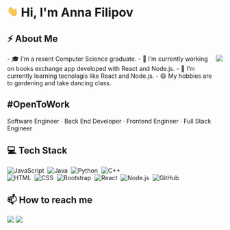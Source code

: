 <h1 align="left"> <img src="https://github.com/AnnaFilipov93/AnnaFilipov93/blob/main/Img/Hi.gif" height="25"/> Hi, I'm Anna Filipov</h1> 

## ⚡ About Me

<img align="right" src="https://media.giphy.com/media/VTtANKl0beDFQRLDTh/giphy.gif"  height="200"/>
- 🎓 I'm a resent Computer Science graduate.
- 🔭 I’m currently working on books exchange app developed with React and Node.js.
- 🌱 I’m currently learning tecnolagis like React and Node.js.
- 😄 My hobbies are to gardening and take dancing class.

## #OpenToWork

Software Engineer · Back End Developer · Frontend Engineer · Full Stack Engineer


## 💻 Tech Stack

![JavaScript](https://img.shields.io/badge/-JavaScript-05122A?style=flat-square&logo=javaScript)&nbsp;
![Java](https://img.shields.io/badge/-Java-05122A?style=flat-square&logo=Java&logoColor=white)&nbsp;
![Python](https://img.shields.io/badge/-Python-05122A?style=flat-square&logo=python)&nbsp;
![C++](https://img.shields.io/badge/-C++-05122A?style=flat-square&logo=C%2B%2B&logoColor=00599C)\
![HTML](https://img.shields.io/badge/-HTML-05122A?style=flat-square&logo=HTML5)&nbsp;
![CSS](https://img.shields.io/badge/-CSS-05122A?style=flat-square&logo=CSS3&logoColor=1572B6)&nbsp;
![Bootstrap](https://img.shields.io/badge/-Bootstrap-05122A?style=flat-square&logo=bootstrap&logoColor=563D7C)&nbsp;
![React](https://img.shields.io/badge/-React-05122A?style=flat-square&logo=react)&nbsp;
![Node.js](https://img.shields.io/badge/-Node.js-05122A?style=flat-square&logo=node.js)&nbsp;
![GitHub](https://img.shields.io/badge/-GitHub-05122A?style=flat-square&logo=github)&nbsp;


  
 ## 📫 How to reach me
 
  <a href="https://www.linkedin.com/in/filipovanna/"><img src="https://img.shields.io/badge/-AnnaFilipov-0077B5?style=flat&logo=Linkedin&logoColor=white"/></a> 
  <a href="mailto:filipovanna93@gmail.com"><img src="https://img.shields.io/badge/-filipovanna93@gmail.com-D14836?style=flat&logo=Gmail&logoColor=white"/></a>
 
